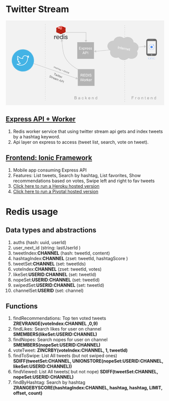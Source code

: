# Twitter Stream

![Twitter Stream Diagram](assets/twitter-stream.png)

## [Express API + Worker](express-api)
  1. Redis worker service that using twitter stream api gets and index tweets by a hashtag keyword.
  1. Api layer on express to access (tweet list, search, vote on tweet).

## [Frontend: Ionic Framework](ionic)
  1. Mobile app consuming Express API
  1. Features: List tweets, Search by hashtag, List favorites, Show recommendations based on votes, Swipe left and right to fav tweets
  1. [Click here to run a Heroku hosted version](http://redis-twitter-stream-ionic.herokuapp.com)
  1. [Click here to run a Pivotal hosted version](http://rl-dave.cfapps.io/)

# Redis usage

## Data types and abstractions
  1. auths (hash: uuid, userId)
  1. user_next_id (string: lastUserId )
  1. tweetIndex:**CHANNEL** (hash: tweetId, content)
  1. hashtagIndex:**CHANNEL** (zset: tweetId, hashtagScore )
  1. tweetSet:**CHANNEL** (set:  tweetIds)
  1. voteIndex:**CHANNEL** (zset: tweetId, votes)
  1. likeSet:**USERID**:**CHANNEL** (set: tweetId)
  1. nopeSet:**USERID**:**CHANNEL** (set: tweetId)
  1. swipedSet:**USERID**:**CHANNEL** (set: tweetId)
  1. channelSet:**USERID** (set: channel)

## Functions
  1. findRecommendations: Top ten voted tweets
    **ZREVRANGE(voteIndex:CHANNEL ,0,9)**
  1. findLikes: Search likes for user on channel
    **SMEMBERS(likeSet:USERID:CHANNEL)**
  1. findNopes: Search nopes for user on channel
    **SMEMBERS(nopeSet:USERID:CHANNEL)**
  1. voteTweet:
    **ZINCRBY(voteIndex:CHANNEL, 1, tweetId)**
  1. findToSwipe: List All tweets (but not swiped ones)
    **SDIFF(tweetSet:CHANNEL, UNIONSTORE(nopeSet:USERID:CHANNEL, likeSet:USERID:CHANNEL))**
  1. findViewed: List All tweets( but not nope)
    **SDIFF(tweetSet:CHANNEL, nopeSet:USERID:CHANNEL)**
  1. findByHashtag: Search by hashtag
    **ZRANGEBYSCORE(hashtagIndex:CHANNEL, hashtag, hashtag, LIMIT, offset, count)**
